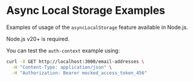 # Async Local Storage Examples

Examples of usage of the `asyncLocalStorage` feature available in Node.js.

Node.js v20+ is required.


You can test the `auth-context` example using: 
```bash
curl -X GET http://localhost:3000/email-addresses \
  -H "Content-Type: application/json" \
  -H "Authorization: Bearer mocked_access_token_456"
```

